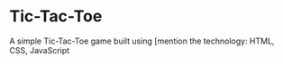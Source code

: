 # Tic-Tac-Toe
A simple Tic-Tac-Toe game built using [mention the technology: HTML, CSS, JavaScript 
